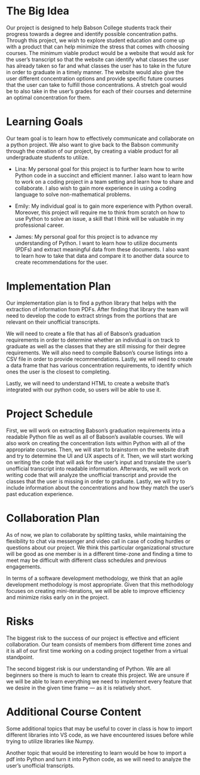 # The Big Idea
Our project is designed to help Babson College students track their progress towards a degree and identify possible concentration paths. Through this project, we wish to explore student education and come up with a product that can help minimize the stress that comes with choosing courses. The minimum viable product would be a website that would ask for the user’s transcript so that the website can identify what classes the user has already taken so far and what classes the user has to take in the future in order to graduate in a timely manner. The website would also give the user different concentration options and provide specific future courses that the user can take to fulfill those concentrations. A stretch goal would be to also take in the user’s grades for each of their courses and determine an optimal concentration for them.

# Learning Goals 
Our team goal is to learn how to effectively communicate and collaborate on a python project. We also want to give back to the Babson community through the creation of our project, by creating a viable product for all undergraduate students to utilize. 

* Lina: My personal goal for this project is to further learn how to write Python code in a succinct and efficient manner. I also want to learn how to work on a coding project in a team setting and learn how to share and collaborate. I also wish to gain more experience in using a coding language to solve non-mathematical problems. 

* Emily: My individual goal is to gain more experience with Python overall. Moreover, this project will require me to think from scratch on how to use Python to solve an issue, a skill that I think will be valuable in my professional career.

* James: My personal goal for this project is to advance my understanding of Python. I want to learn how to utilize documents (PDFs) and extract meaningful data from these documents. I also want to learn how to take that data and compare it to another data source to create recommendations for the user. 

# Implementation Plan
 Our implementation plan is to find a python library that helps with the extraction of information from PDFs. After finding that library the team will need to develop the code to extract strings from the portions that are relevant on their unofficial transcripts. 


We will need to create a file that has all of Babson’s graduation requirements in order to determine whether an individual is on track to graduate as well as the classes that they are still missing for their degree requirements. We will also need to compile Babson’s course listings into a CSV file in order to provide recommendations. Lastly, we will need to create a data frame that has various concentration requirements, to identify which ones the user is the closest to completing. 


Lastly, we will need to understand HTML to create a website that’s integrated with our python code, so users will be able to use it.


# Project Schedule
First, we will work on extracting Babson’s graduation requirements into a readable Python file as well as all of Babson’s available courses. We will also work on creating the concentration lists within Python with all of the appropriate courses. 
Then, we will start to brainstorm on the website draft and try to determine the UI and UX aspects of it. Then, we will start working on writing the code that will ask for the user’s input and translate the user’s unofficial transcript into readable information. Afterwards, we will work on writing code that will analyze the unofficial transcript and provide the classes that the user is missing in order to graduate. Lastly, we will try to include information about the concentrations and how they match the user’s past education experience. 

# Collaboration Plan
As of now, we plan to collaborate by splitting tasks, while maintaining the flexibility to chat via messenger and video call in case of coding hurdles or questions about our project. We think this particular organizational structure will be good as one member is in a different time-zone and finding a time to meet may be difficult with different class schedules and previous engagements.


In terms of a software development methodology, we think that an agile development methodology is most appropriate. Given that this methodology focuses on creating mini-iterations, we will be able to improve efficiency and minimize risks early on in the project. 

# Risks
The biggest risk to the success of our project is effective and efficient collaboration. Our team consists of members from different time zones and it is all of our first time working on a coding project together from a virtual standpoint. 


The second biggest risk is our understanding of Python. We are all beginners so there is much to learn to create this project. We are unsure if we will be able to learn everything we need to implement every feature that we desire in the given time frame — as it is relatively short.

# Additional Course Content
Some additional topics that may be useful to cover in class is how to import different libraries into VS code, as we have encountered issues before while trying to utilize libraries like Numpy.


Another topic that would be interesting to learn would be how to import a pdf into Python and turn it into Python code, as we will need to analyze the user’s unofficial transcripts. 
